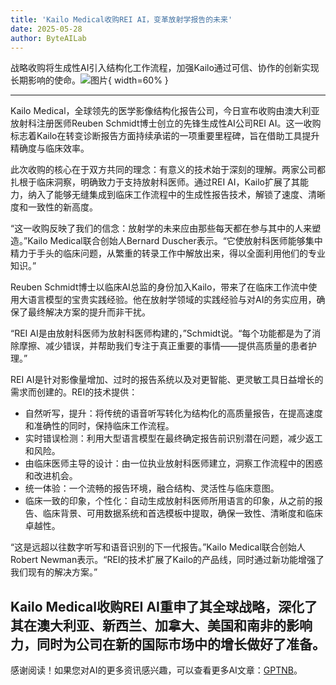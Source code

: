 ```yaml
---
title: 'Kailo Medical收购REI AI，变革放射学报告的未来'
date: 2025-05-28
author: ByteAILab
---
```


战略收购将生成性AI引入结构化工作流程，加强Kailo通过可信、协作的创新实现长期影响的使命。![图片](https://ai-techpark.com/wp-content/uploads/Kailo-Medical.jpg){ width=60% }

---
Kailo Medical，全球领先的医学影像结构化报告公司，今日宣布收购由澳大利亚放射科注册医师Reuben Schmidt博士创立的先锋生成性AI公司REI AI。这一收购标志着Kailo在转变诊断报告方面持续承诺的一项重要里程碑，旨在借助工具提升精确度与临床效率。

此次收购的核心在于双方共同的理念：有意义的技术始于深刻的理解。两家公司都扎根于临床洞察，明确致力于支持放射科医师。通过REI AI，Kailo扩展了其能力，纳入了能够无缝集成到临床工作流程中的生成性报告技术，解锁了速度、清晰度和一致性的新高度。

“这一收购反映了我们的信念：放射学的未来应由那些每天都在参与其中的人来塑造。”Kailo Medical联合创始人Bernard Duscher表示。“它使放射科医师能够集中精力于手头的临床问题，从繁重的转录工作中解放出来，得以全面利用他们的专业知识。”

Reuben Schmidt博士以临床AI总监的身份加入Kailo，带来了在临床工作流中使用大语言模型的宝贵实践经验。他在放射学领域的实践经验与对AI的务实应用，确保了最终解决方案的提升而非干扰。

“REI AI是由放射科医师为放射科医师构建的，”Schmidt说。“每个功能都是为了消除摩擦、减少错误，并帮助我们专注于真正重要的事情——提供高质量的患者护理。”

REI AI是针对影像量增加、过时的报告系统以及对更智能、更灵敏工具日益增长的需求而创建的。REI的技术提供：

- 自然听写，提升：将传统的语音听写转化为结构化的高质量报告，在提高速度和准确性的同时，保持临床工作流程。
- 实时错误检测：利用大型语言模型在最终确定报告前识别潜在问题，减少返工和风险。
- 由临床医师主导的设计：由一位执业放射科医师建立，洞察工作流程中的困惑和改进机会。
- 统一体验：一个流畅的报告环境，融合结构、灵活性与临床意图。
- 临床一致的印象，个性化：自动生成放射科医师所用语言的印象，从之前的报告、临床背景、可用数据系统和首选模板中提取，确保一致性、清晰度和临床卓越性。

“这是远超以往数字听写和语音识别的下一代报告。”Kailo Medical联合创始人Robert Newman表示。“REI的技术扩展了Kailo的产品线，同时通过新功能增强了我们现有的解决方案。”

Kailo Medical收购REI AI重申了其全球战略，深化了其在澳大利亚、新西兰、加拿大、美国和南非的影响力，同时为公司在新的国际市场中的增长做好了准备。
---
感谢阅读！如果您对AI的更多资讯感兴趣，可以查看更多AI文章：[GPTNB](https://gptnb.com)。
